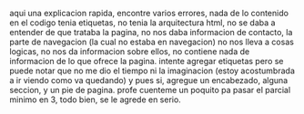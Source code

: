 aqui una explicacion rapida, encontre varios errores, nada de lo contenido en el codigo tenia etiquetas, no tenia la arquitectura html, no se daba a entender de que trataba la pagina, no nos daba informacion de contacto, la parte de navegacion (la cual no estaba en navegacion) no nos lleva a cosas logicas, no nos da informacion sobre ellos, no contiene nada de informacion de lo que ofrece la pagina. intente agregar etiquetas pero se puede notar que no me dio el tiempo ni la imaginacion (estoy acostumbrada a ir viendo como va quedando) y pues si, agregue un encabezado, alguna seccion, y un pie de pagina.
profe cuenteme un poquito pa pasar el parcial minimo en 3, todo bien, se le agrede en serio.